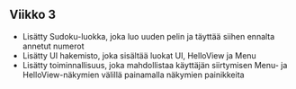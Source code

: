 ## Viikko 3

- Lisätty Sudoku-luokka, joka luo uuden pelin ja täyttää siihen ennalta annetut numerot
- Lisätty UI hakemisto, joka sisältää luokat UI, HelloView ja Menu
- Lisätty toiminnallisuus, joka mahdollistaa käyttäjän siirtymisen Menu- ja HelloView-näkymien välillä painamalla näkymien painikkeita
